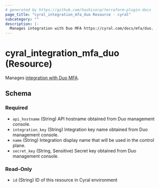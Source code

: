 ```yaml
---
# generated by https://github.com/hashicorp/terraform-plugin-docs
page_title: "cyral_integration_mfa_duo Resource - cyral"
subcategory: ""
description: |-
  Manages integration with Duo MFA https://cyral.com/docs/mfa/duo.
---
```


# cyral_integration_mfa_duo (Resource)

Manages [integration with Duo MFA](https://cyral.com/docs/mfa/duo).

<!-- schema generated by tfplugindocs -->

## Schema

### Required

- `api_hostname` (String) API hostname obtained from Duo management console.
- `integration_key` (String) Integration key name obtained from Duo management console.
- `name` (String) Integration display name that will be used in the control plane.
- `secret_key` (String, Sensitive) Secret key obtained from Duo management console.

### Read-Only

- `id` (String) ID of this resource in Cyral environment
